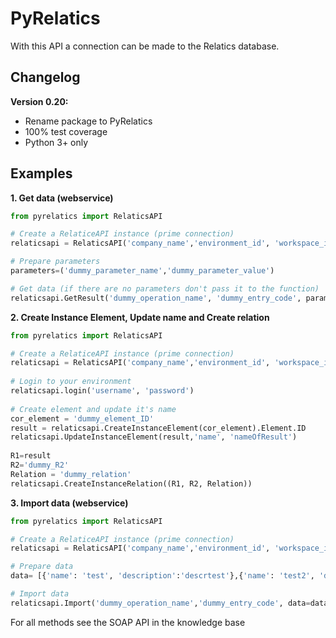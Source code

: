 # PyRelatics

With this API a connection can be made to the Relatics database.

## Changelog

**Version 0.20:**

- Rename package to PyRelatics
- 100% test coverage 
- Python 3+ only
   
   
## Examples

**1. Get data (webservice)**
```python
from pyrelatics import RelaticsAPI

# Create a RelaticeAPI instance (prime connection)
relaticsapi = RelaticsAPI('company_name','environment_id', 'workspace_id')

# Prepare parameters
parameters=('dummy_parameter_name','dummy_parameter_value')

# Get data (if there are no parameters don't pass it to the function)
relaticsapi.GetResult('dummy_operation_name', 'dummy_entry_code', parameters=parameters)
```

**2. Create Instance Element, Update name and Create relation**

```python
from pyrelatics import RelaticsAPI

# Create a RelaticeAPI instance (prime connection)
relaticsapi = RelaticsAPI('company_name','environment_id', 'workspace_id')
              
# Login to your environment
relaticsapi.login('username', 'password')
 
# Create element and update it's name
cor_element = 'dummy_element_ID'
result = relaticsapi.CreateInstanceElement(cor_element).Element.ID
relaticsapi.UpdateInstanceElement(result,'name', 'nameOfResult')
 
R1=result
R2='dummy_R2'
Relation = 'dummy_relation'
relaticsapi.CreateInstanceRelation((R1, R2, Relation))
```


**3. Import data (webservice)**

```python
from pyrelatics import RelaticsAPI

# Create a RelaticeAPI instance (prime connection)
relaticsapi = RelaticsAPI('company_name','environment_id', 'workspace_id')

# Prepare data
data= [{'name': 'test', 'description':'descrtest'},{'name': 'test2', 'description':'descrtest2'}]

# Import data
relaticsapi.Import('dummy_operation_name','dummy_entry_code', data=data)
```



For all methods see the SOAP API in the knowledge base